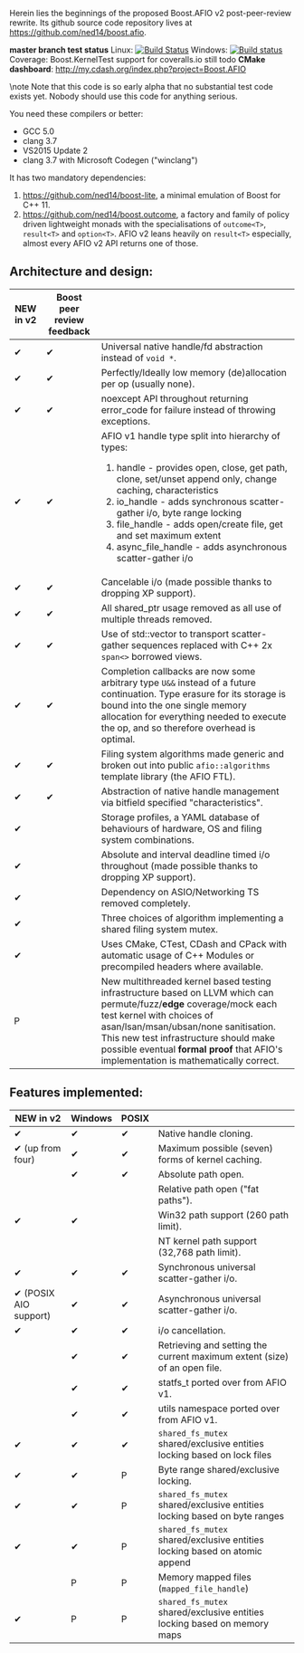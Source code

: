 ﻿Herein lies the beginnings of the proposed Boost.AFIO v2 post-peer-review rewrite. Its github
source code repository lives at https://github.com/ned14/boost.afio.

<b>master branch test status</b> Linux: [![Build Status](https://travis-ci.org/ned14/boost.afio.svg?branch=master)](https://travis-ci.org/ned14/boost.afio) Windows: [![Build status](https://ci.appveyor.com/api/projects/status/ox59o2r276xbmef7/branch/master?svg=true)](https://ci.appveyor.com/project/ned14/boost-afio/branch/master) Coverage: Boost.KernelTest support for coveralls.io still todo <b>CMake dashboard</b>: http://my.cdash.org/index.php?project=Boost.AFIO

\note Note that this code is so early alpha that no substantial test code exists
yet. Nobody should use this code for anything serious.

You need these compilers or better:
- GCC 5.0
- clang 3.7
- VS2015 Update 2
- clang 3.7 with Microsoft Codegen ("winclang")

It has two mandatory dependencies:

1. https://github.com/ned14/boost-lite, a minimal emulation of Boost for C++ 11.
2. https://github.com/ned14/boost.outcome, a factory and family of policy driven lightweight monads with
the specialisations of `outcome<T>`, `result<T>` and `option<T>`. AFIO v2 leans heavily
on `result<T>` especially, almost every AFIO v2 API returns one of those.


## Architecture and design:

| NEW in v2 | Boost peer review feedback |     |
| --------- | -------------------------- | --- |
| ✔ | ✔ | Universal native handle/fd abstraction instead of `void *`.
| ✔ | ✔ | Perfectly/Ideally low memory (de)allocation per op (usually none).
| ✔ | ✔ | noexcept API throughout returning error_code for failure instead of throwing exceptions.
| ✔ | ✔ | AFIO v1 handle type split into hierarchy of types:<ol><li>handle - provides open, close, get path, clone, set/unset append only, change caching, characteristics<li>io_handle - adds synchronous scatter-gather i/o, byte range locking<li>file_handle - adds open/create file, get and set maximum extent<li>async_file_handle - adds asynchronous scatter-gather i/o</ol>
| ✔ | ✔ | Cancelable i/o (made possible thanks to dropping XP support).
| ✔ | ✔ | All shared_ptr usage removed as all use of multiple threads removed.
| ✔ | ✔ | Use of std::vector to transport scatter-gather sequences replaced with C++ 2x `span<>` borrowed views.
| ✔ | ✔ | Completion callbacks are now some arbitrary type `U&&` instead of a future continuation. Type erasure for its storage is bound into the one single memory allocation for everything needed to execute the op, and so therefore overhead is optimal.
| ✔ | ✔ | Filing system algorithms made generic and broken out into public `afio::algorithms` template library (the AFIO FTL).
| ✔ | ✔ | Abstraction of native handle management via bitfield specified "characteristics".
| ✔ |   | Storage profiles, a YAML database of behaviours of hardware, OS and filing system combinations.
| ✔ |   | Absolute and interval deadline timed i/o throughout (made possible thanks to dropping XP support).
| ✔ |   | Dependency on ASIO/Networking TS removed completely.
| ✔ |   | Three choices of algorithm implementing a shared filing system mutex.
| ✔ |   | Uses CMake, CTest, CDash and CPack with automatic usage of C++ Modules or precompiled headers where available.
| P |   | New multithreaded kernel based testing infrastructure based on LLVM which can permute/fuzz/<b>edge</b> coverage/mock each test kernel with choices of asan/lsan/msan/ubsan/none sanitisation. This new test infrastructure should make possible eventual <b>formal proof</b> that AFIO's implementation is mathematically correct.


## Features implemented:

| NEW in v2 | Windows | POSIX |     |
| --------- | --------| ----- | --- |
| ✔ | ✔ | ✔ | Native handle cloning.
| ✔ (up from four) | ✔ | ✔ | Maximum possible (seven) forms of kernel caching.
|   | ✔ | ✔ | Absolute path open.
|   |   |   | Relative path open ("fat paths").
| ✔ | ✔ |   | Win32 path support (260 path limit).
|   |   |   | NT kernel path support (32,768 path limit).
| ✔ | ✔ | ✔ | Synchronous universal scatter-gather i/o.
| ✔ (POSIX AIO support) | ✔ | ✔ | Asynchronous universal scatter-gather i/o.
| ✔ | ✔ | ✔ | i/o cancellation.
|   | ✔ | ✔ | Retrieving and setting the current maximum extent (size) of an open file.
|   | ✔ | ✔ | statfs_t ported over from AFIO v1.
|   | ✔ | ✔ | utils namespace ported over from AFIO v1.
| ✔ | ✔ | ✔ | `shared_fs_mutex` shared/exclusive entities locking based on lock files
| ✔ | ✔ | P | Byte range shared/exclusive locking.
| ✔ | ✔ | P | `shared_fs_mutex` shared/exclusive entities locking based on byte ranges
| ✔ | ✔ | P | `shared_fs_mutex` shared/exclusive entities locking based on atomic append
|   | P | P | Memory mapped files (`mapped_file_handle`)
| ✔ | P | P | `shared_fs_mutex` shared/exclusive entities locking based on memory maps

